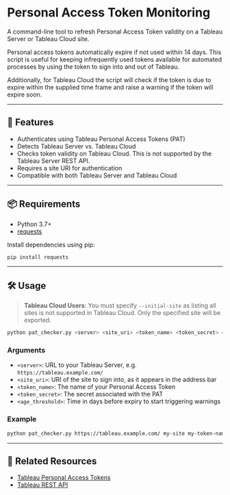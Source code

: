 # Personal Access Token Monitoring

A command-line tool to refresh Personal Access Token validity on a Tableau Server or Tableau Cloud site.

Personal access tokens automatically expire if not used within 14 days. This script is useful for keeping infrequently used tokens available for automated processes by using the token to sign into and out of Tableau.

Additionally, for Tableau Cloud the script will check if the token is due to expire within the supplied time frame and raise a warning if the token will expire soon.

---

## 🚀 Features

- Authenticates using Tableau Personal Access Tokens (PAT)
- Detects Tableau Server vs. Tableau Cloud
- Checks token validity on Tableau Cloud. This is not supported by the Tableau Server REST API.
- Requires a site URI for authentication
- Compatible with both Tableau Server and Tableau Cloud

---

## 📦 Requirements

- Python 3.7+
- [requests](https://pypi.org/project/requests/)

Install dependencies using pip:

```bash
pip install requests
```

---

## 🛠 Usage

> **Tableau Cloud Users**: You must specify `--initial-site` as listing all sites is not supported in Tableau Cloud. Only the specified site will be exported.


```bash
python pat_checker.py <server> <site_uri> <token_name> <token_secret> <age_threshold>

```

### Arguments

- `<server>`: URL to your Tableau Server, e.g. `https://tableau.example.com/`
- `<site_uri>`: URI of the site to sign into, as it appears in the address bar
- `<token_name>`: The name of your Personal Access Token
- `<token_secret>`: The secret associated with the PAT
- `<age_threshold>`: Time in days before expiry to start triggering warnings

### Example

```bash
python pat_checker.py https://tableau.example.com/ my-site my-token-name my-secret-value 30
```

---


## 🧩 Related Resources

- [Tableau Personal Access Tokens](https://help.tableau.com/current/server/en-us/security_personal_access_tokens.htm)
- [Tableau REST API](https://help.tableau.com/current/api/rest_api/en-us/REST/rest_api_ref.htm)
